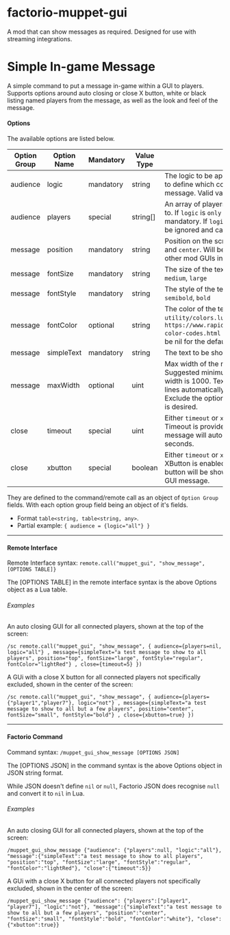 # factorio-muppet-gui


A mod that can show messages as required. Designed for use with streaming integrations.




Simple In-game Message
===============

A simple command to put a message in-game within a GUI to players. Supports options around auto closing or close X button, white or black listing named players from the message, as well as the look and feel of the message.

#### Options

The available options are listed below.

| Option Group | Option Name | Mandatory | Value Type | Details |
| --- | --- | --- | --- | --- |
| audience | logic | mandatory | string | The logic to be applied with the `players` option to define which connected players see the message. Valid values `only`, `not` and `all`. |
| audience | players | special | string[] | An array of players to have the logic applied to. If `logic` is `only` or `not` the players list is mandatory. If `logic` is `all` the `players` list will be ignored and can be removed or be be nil. |
| message | position | mandatory | string | Position on the screen. Valid values `top`, `left` and `center`. Will be added to the end of any other mod GUIs in that position on the screen. |
| message | fontSize | mandatory | string | The size of the text. Valid values: `small`, `medium`, `large` |
| message | fontStyle | mandatory | string | The style of the text. Valid values: `regular`, `semibold`, `bold` |
| message | fontColor | optional | string | The color of the text. Valid values found in `utility/colors.lua` or at `https://www.rapidtables.com/web/color/html-color-codes.html` , i.e. `red`. Can be removed or be nil for the default of white. |
| message | simpleText | mandatory | string | The text to be shown in the message. |
| message | maxWidth | optional | uint | Max width of the message box in pixels. Suggested minimum value is 200 and a large width is 1000. Text will wrap on to multiple lines automatically within the set width. Exclude the option or set to nil if no max width is desired. |
| close | timeout | special | uint | Either `timeout` or `xbutton` must be specified. If Timeout is provided and greater than 0 the message will auto close after this number of seconds. |
| close | xbutton | special | boolean | Either `timeout` or `xbutton` must be specified. If XButton is enabled (true) then a close X button will be shown on the top right of the GUI message. |

They are defined to the command/remote call as an object of `Option Group` fields. With each option group field being an object of it's fields.

- Format `table<string, table<string, any>`.
- Partial example: `{ audience = {logic="all"} }`

-------------------------------------------------



#### Remote Interface

Remote Interface syntax: `remote.call("muppet_gui", "show_message", [OPTIONS TABLE]}`

The [OPTIONS TABLE] in the remote interface syntax is the above Options object as a Lua table.

###### Examples

An auto closing GUI for all connected players, shown at the top of the screen:

`/sc remote.call("muppet_gui", "show_message", { audience={players=nil, logic="all"} , message={simpleText="a test message to show to all players", position="top", fontSize="large", fontStyle="regular", fontColor="lightRed"} , close={timeout=5} })`

A GUi with a close X button for all connected players not specifically excluded, shown in the center of the screen:

`/sc remote.call("muppet_gui", "show_message", { audience={players={"player1","player7"}, logic="not"} , message={simpleText="a test message to show to all but a few players", position="center", fontSize="small", fontStyle="bold"} , close={xbutton=true} })`

-------------------------------------------------



#### Factorio Command

Command syntax: `/muppet_gui_show_message [OPTIONS JSON]`

The [OPTIONS JSON] in the command syntax is the above Options object in JSON string format.

While JSON doesn't define `nil` or `null`, Factorio JSON does recognise `null` and convert it to `nil` in Lua.

###### Examples

An auto closing GUI for all connected players, shown at the top of the screen:

`/muppet_gui_show_message {"audience": {"players":null, "logic":"all"}, "message":{"simpleText":"a test message to show to all players", "position":"top", "fontSize":"large", "fontStyle":"regular", "fontColor":"lightRed"}, "close":{"timeout":5}}`

A GUi with a close X button for all connected players not specifically excluded, shown in the center of the screen:

`/muppet_gui_show_message {"audience": {"players":["player1", "player7"], "logic":"not"}, "message":{"simpleText":"a test message to show to all but a few players", "position":"center", "fontSize":"small", "fontStyle":"bold", "fontColor":"white"}, "close":{"xbutton":true}}`